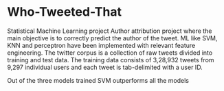 # Who-Tweeted-That
Statistical Machine Learning project
Author attribution project where the main objective is to correctly predict the author of the tweet.
ML like SVM, KNN and perceptron have been implemented with relevant feature engineering.
The twitter corpus is a collection of raw tweets divided into training and test data. The training data consists of 3,28,932 tweets from 9,297 individual users and each tweet is tab-delimited with a user ID.

<p> Out of the three models trained SVM outperforms all the models</p>
